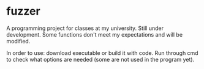 # fuzzer

A programming project for classes at my university. Still under development. Some functions don't meet my expectations and will be modified.

In order to use: download executable or build it with code.
Run through cmd to check what options are needed (some are not used in the program yet).
